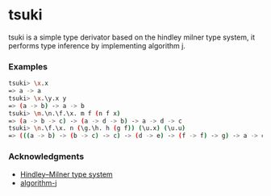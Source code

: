 # tsuki
tsuki is a simple type derivator based on the hindley milner type system, it performs type inference by implementing algorithm j.

### Examples
```bash
tsuki> \x.x
=> a -> a
tsuki> \x.\y.x y
=> (a -> b) -> a -> b
tsuki> \m.\n.\f.\x. m f (n f x)
=> (a -> b -> c) -> (a -> d -> b) -> a -> d -> c
tsuki> \n.\f.\x. n (\g.\h. h (g f)) (\u.x) (\u.u)
=> (((a -> b) -> (b -> c) -> c) -> (d -> e) -> (f -> f) -> g) -> a -> e -> g
```

### Acknowledgments
- [Hindley–Milner type system](https://en.wikipedia.org/wiki/Hindley%E2%80%93Milner_type_system)
- [algorithm-j](https://github.com/jfecher/algorithm-j)
